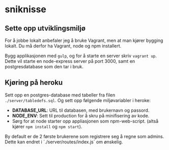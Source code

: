 # sniknisse

## Sette opp utviklingsmiljø
For å jobbe lokalt anbefaler jeg å bruke Vagrant, men at man kjører bygging lokalt. Du må derfor ha Vagrant, node og npm installert.

Bygg applikasjonen med `gulp`, og for å starte en server skriv `vagrant up`. Dette vil starte en node-express server på port 3000, samt en postgresdatabase som den tar i bruk.

## Kjøring på heroku
Sett opp en postgres-database med tabeller fra filen `./server/tabledefs.sql`. Og sett opp følgende miljøvariabler i heroke:
* **DATABASE_URL**: URL til databasen, med brukernavn og passord.
* **NODE_ENV**: Sett til production for å skru på minifisering av kode.
* Sørg for at node starter opp appliasjonen som npm-web-script. (altså kjører `npm install` og `npm start`).

By default er de 2 første brukerene som registrere seg å regne som admins. Dette kan endret i ´./server/routes/index.js` om ønskelig. 

